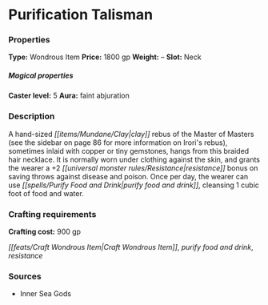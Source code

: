 ﻿---
Title: "Purification Talisman"
Type: "Wondrous Item"
Price: "1800 gp"
Weight: "–"
Slot: "Neck"
Caster level: "5"
Aura: "faint abjuration"
Description: |
  "A hand-sized clay rebus of the Master of Masters (see the sidebar on page 86 for more information on Irori's rebus), sometimes inlaid with copper or tiny gemstones, hangs from this braided hair necklace. It is normally worn under clothing against the skin, and grants the wearer a +2 resistance bonus on saving throws against disease and poison. Once per day, the wearer can use _purify food and drink_, cleansing 1 cubic foot of food and water."
Crafting cost: "900 gp"
Sources: "['Inner Sea Gods']"
---

# Purification Talisman

### Properties

**Type:** Wondrous Item **Price:** 1800 gp **Weight:** – **Slot:** Neck

##### Magical properties

**Caster level:** 5 **Aura:** faint abjuration

### Description

A hand-sized _[[items/Mundane/Clay|clay]]_ rebus of the Master of Masters (see the sidebar on page 86 for more information on Irori's rebus), sometimes inlaid with copper or tiny gemstones, hangs from this braided hair necklace. It is normally worn under clothing against the skin, and grants the wearer a +2 _[[universal monster rules/Resistance|resistance]]_ bonus on saving throws against disease and poison. Once per day, the wearer can use _[[spells/Purify Food and Drink|purify food and drink]]_, cleansing 1 cubic foot of food and water.

### Crafting requirements

**Crafting cost:** 900 gp

_[[feats/Craft Wondrous Item|Craft Wondrous Item]]_, _purify food and drink_, _resistance_

### Sources

* Inner Sea Gods